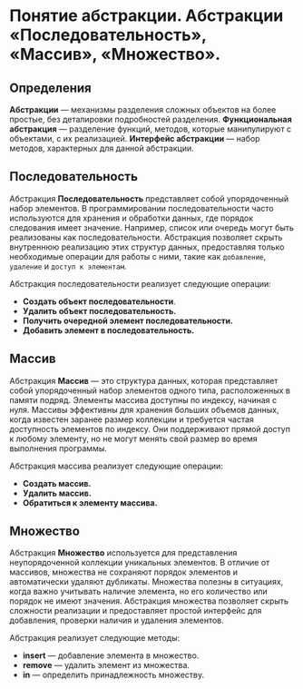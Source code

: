 # Понятие абстракции. Абстракции «Последовательность», «Массив», «Множество».

## Определения

**Абстракции** — механизмы разделения сложных объектов на более простые, без деталировки подробностей разделения.
**Функциональная абстракция** — разделение функций, методов, которые манипулируют с объектами, с их реализацией.
**Интерфейс абстракции** — набор методов, характерных для данной абстракции.

## Последовательность

Абстракция **Последовательность** представляет собой упорядоченный набор элементов. В программировании последовательности часто используются для хранения и обработки данных, где порядок следования имеет значение. Например, список или очередь могут быть реализованы как последовательности. Абстракция позволяет скрыть внутреннюю реализацию этих структур данных, предоставляя только необходимые операции для работы с ними, такие как `добавление`, `удаление` и `доступ к элементам`.

Aбстракция последовательности реализует следующие операции:
* **Создать объект последовательности**.
* **Удалить объект последовательность.**
* **Получить очередной элемент последовательности.**
* **Добавить элемент в последовательность.**
## Массив

Абстракция **Массив** — это структура данных, которая представляет собой упорядоченный набор элементов одного типа, расположенных в памяти подряд. Элементы массива доступны по индексу, начиная с нуля. Массивы эффективны для хранения больших объемов данных, когда известен заранее размер коллекции и требуется частая доступность элементов по индексу. Они поддерживают прямой доступ к любому элементу, но не могут менять свой размер во время выполнения программы.

Aбстракция массива реализует следующие операции:
* **Создать массив.**
* **Удалить массив.**
* **Обратиться к элементу массива.**

## Множество

Абстракция **Множество** используется для представления неупорядоченной коллекции уникальных элементов. В отличие от массивов, множества не сохраняют порядок элементов и автоматически удаляют дубликаты. Множества полезны в ситуациях, когда важно учитывать наличие элемента, но его количество или порядок не имеют значения. Абстракция множества позволяет скрыть сложности реализации и предоставляет простой интерфейс для добавления, проверки наличия и удаления элементов.

Aбстракция реализует следующие методы:
* **insert** — добавление элемента в множество.
* **remove** — удалить элемент из множества.
* **in** — определить принадлежность множеству.

